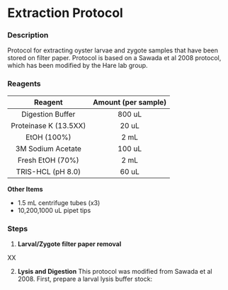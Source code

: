 # Extraction Protocol

### Description
Protocol for extracting oyster larvae and zygote samples that have been stored on filter paper. Protocol is based on a Sawada et al 2008 protocol, which has been modified by the Hare lab group.  

### Reagents

|Reagent|Amount (per sample)|
|:-----:|:----:|
| Digestion Buffer | 800 uL |
| Proteinase K (13.5XX) | 20 uL |
| EtOH (100%) | 2 mL |
| 3M Sodium Acetate | 100 uL |
| Fresh EtOH (70%) | 2 mL |
| TRIS-HCL (pH 8.0) | 60 uL |

**Other Items**
* 1.5 mL centrifuge tubes (x3)
* 10,200,1000 uL pipet tips

### Steps

1) **Larval/Zygote filter paper removal**

XX

2) **Lysis and Digestion**
This protocol was modified from Sawada et al 2008. First, prepare a larval lysis buffer stock:
